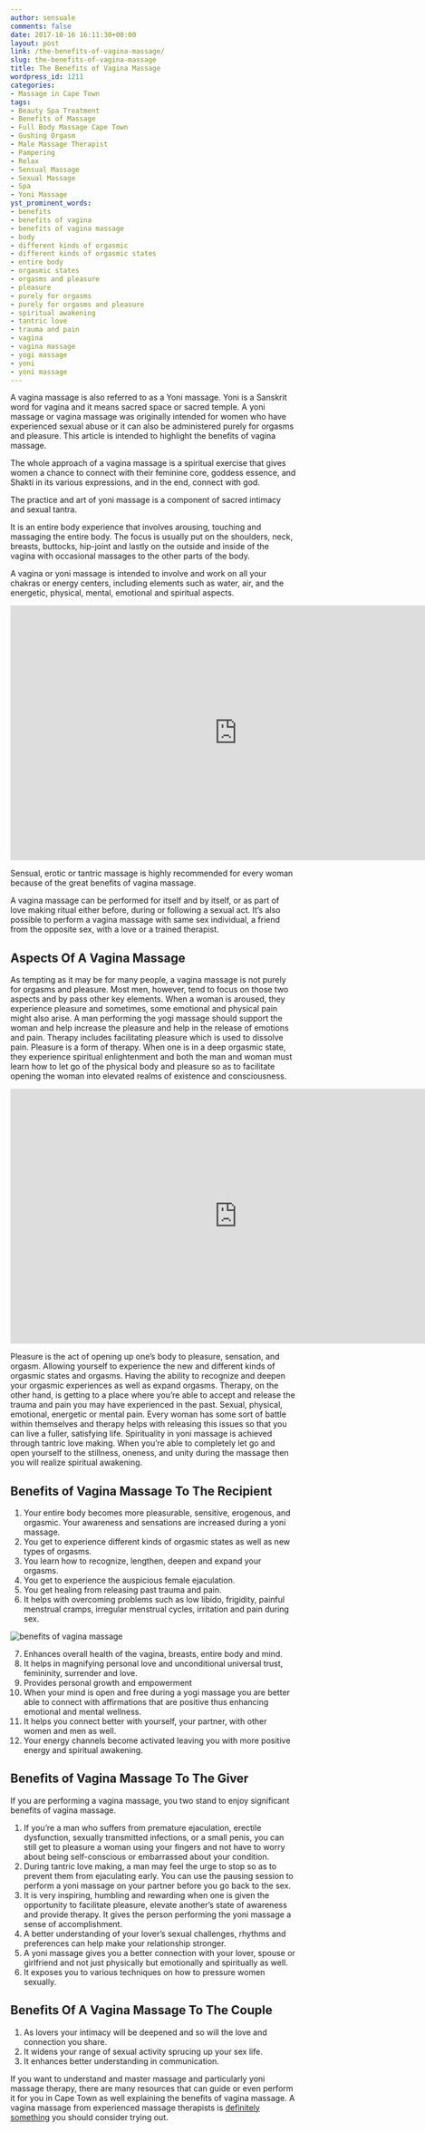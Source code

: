 ```yaml
---
author: sensuale
comments: false
date: 2017-10-16 16:11:30+00:00
layout: post
link: /the-benefits-of-vagina-massage/
slug: the-benefits-of-vagina-massage
title: The Benefits of Vagina Massage
wordpress_id: 1211
categories:
- Massage in Cape Town
tags:
- Beauty Spa Treatment
- Benefits of Massage
- Full Body Massage Cape Town
- Gushing Orgasm
- Male Massage Therapist
- Pampering
- Relax
- Sensual Massage
- Sexual Massage
- Spa
- Yoni Massage
yst_prominent_words:
- benefits
- benefits of vagina
- benefits of vagina massage
- body
- different kinds of orgasmic
- different kinds of orgasmic states
- entire body
- orgasmic states
- orgasms and pleasure
- pleasure
- purely for orgasms
- purely for orgasms and pleasure
- spiritual awakening
- tantric love
- trauma and pain
- vagina
- vagina massage
- yogi massage
- yoni
- yoni massage
---
```


A vagina massage is also referred to as a Yoni massage. Yoni is a Sanskrit word for vagina and it means sacred space or sacred temple. A yoni massage or vagina massage was originally intended for women who have experienced sexual abuse or it can also be administered purely for orgasms and pleasure. This article is intended to highlight the benefits of vagina massage.

The whole approach of a vagina massage is a spiritual exercise that gives women a chance to connect with their feminine core, goddess essence, and Shakti in its various expressions, and in the end, connect with god.

The practice and art of yoni massage is a component of sacred intimacy and sexual tantra.

It is an entire body experience that involves arousing, touching and massaging the entire body. The focus is usually put on the shoulders, neck, breasts, buttocks, hip-joint and lastly on the outside and inside of the vagina with occasional massages to the other parts of the body.

A vagina or yoni massage is intended to involve and work on all your chakras or energy centers, including elements such as water, air, and the energetic, physical, mental, emotional and spiritual aspects.

<p><iframe title="How to Massage Vagina ( Yoni massage vagina ) / Natural Master No.1" width="800" height="450" src="https://www.youtube.com/embed/86zFyu3MUpM?feature=oembed" frameborder="0" allow="accelerometer; autoplay; encrypted-media; gyroscope; picture-in-picture" allowfullscreen></iframe></p>

Sensual, erotic or tantric massage is highly recommended for every woman because of the great benefits of vagina massage.

A vagina massage can be performed for itself and by itself, or as part of love making ritual either before, during or following a sexual act. It’s also possible to perform a vagina massage with same sex individual, a friend from the opposite sex, with a love or a trained therapist.


## Aspects Of A Vagina Massage


As tempting as it may be for many people, a vagina massage is not purely for orgasms and pleasure. Most men, however, tend to focus on those two aspects and by pass other key elements.
When a woman is aroused, they experience pleasure and sometimes, some emotional and physical pain might also arise. A man performing the yogi massage should support the woman and help increase the pleasure and help in the release of emotions and pain. Therapy includes facilitating pleasure which is used to dissolve pain. Pleasure is a form of therapy. When one is in a deep orgasmic state, they experience spiritual enlightenment and both the man and woman must learn how to let go of the physical body and pleasure so as to facilitate opening the woman into elevated realms of existence and consciousness.

<p><iframe title="Vagina Massage?" width="800" height="450" src="https://www.youtube.com/embed/E8fWPnsi4r4?feature=oembed" frameborder="0" allow="accelerometer; autoplay; encrypted-media; gyroscope; picture-in-picture" allowfullscreen></iframe></p>

Pleasure is the act of opening up one’s body to pleasure, sensation, and orgasm. Allowing yourself to experience the new and different kinds of orgasmic states and orgasms. Having the ability to recognize and deepen your orgasmic experiences as well as expand orgasms.
Therapy, on the other hand, is getting to a place where you’re able to accept and release the trauma and pain you may have experienced in the past. Sexual, physical, emotional, energetic or mental pain. Every woman has some sort of battle within themselves and therapy helps with releasing this issues so that you can live a fuller, satisfying life.
Spirituality in yoni massage is achieved through tantric love making. When you’re able to completely let go and open yourself to the stillness, oneness, and unity during the massage then you will realize spiritual awakening.


## Benefits of Vagina Massage To The Recipient


1. Your entire body becomes more pleasurable, sensitive, erogenous, and orgasmic. Your awareness and sensations are increased during a yoni massage.
2. You get to experience different kinds of orgasmic states as well as new types of orgasms.
3. You learn how to recognize, lengthen, deepen and expand your orgasms.
4. You get to experience the auspicious female ejaculation.
5. You get healing from releasing past trauma and pain.
6. It helps with overcoming problems such as low libido, frigidity, painful menstrual cramps, irregular menstrual cycles, irritation and pain during sex.

![benefits of vagina massage](/images/posts/yoni-massage-cape-town.jpg)











7. Enhances overall health of the vagina, breasts, entire body and mind.
8. It helps in magnifying personal love and unconditional universal trust, femininity, surrender and love.
9. Provides personal growth and empowerment
10. When your mind is open and free during a yogi massage you are better able to connect with affirmations that are positive thus enhancing emotional and mental wellness.
11. It helps you connect better with yourself, your partner, with other women and men as well.
12. Your energy channels become activated leaving you with more positive energy and spiritual awakening.


## Benefits of Vagina Massage To The Giver


If you are performing a vagina massage, you two stand to enjoy significant benefits of vagina massage.
1. If you’re a man who suffers from premature ejaculation, erectile dysfunction, sexually transmitted infections, or a small penis, you can still get to pleasure a woman using your fingers and not have to worry about being self-conscious or embarrassed about your condition.
2. During tantric love making, a man may feel the urge to stop so as to prevent them from ejaculating early. You can use the pausing session to perform a yoni massage on your partner before you go back to the sex.
3. It is very inspiring, humbling and rewarding when one is given the opportunity to facilitate pleasure, elevate another’s state of awareness and provide therapy. It gives the person performing the yoni massage a sense of accomplishment.
4. A better understanding of your lover’s sexual challenges, rhythms and preferences can help make your relationship stronger.
5. A yoni massage gives you a better connection with your lover, spouse or girlfriend and not just physically but emotionally and spiritually as well.
6. It exposes you to various techniques on how to pressure women sexually.


## Benefits Of A Vagina Massage To The Couple


1. As lovers your intimacy will be deepened and so will the love and connection you share.
2. It widens your range of sexual activity sprucing up your sex life.
3. It enhances better understanding in communication.

If you want to understand and master massage and particularly yoni massage therapy, there are many resources that can guide or even perform it for you in Cape Town as well explaining the benefits of vagina massage. A vagina massage from experienced massage therapists is [definitely something](/) you should consider trying out.
